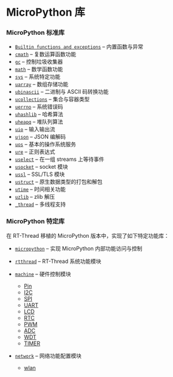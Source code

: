 # MicroPython 库

### MicroPython 标准库

- [`Builtin functions and exceptions`](std-librarys/builtins.md) – 内置函数与异常
- [`cmath`](std-librarys/cmath.md)  – 复数运算函数功能
- [`gc`](std-librarys/gc.md) – 控制垃圾收集器
- [`math`](std-librarys/math.md) – 数学函数功能
- [`sys`](std-librarys/sys.md) – 系统特定功能
- [`uarray`](std-librarys/uarray.md) – 数组存储功能
- [`ubinascii`](std-librarys/ubinascii.md) – 二进制与 ASCII 码转换功能
- [`ucollections`](std-librarys/ucollections.md) – 集合与容器类型
- [`uerrno`](std-librarys/uerrno.md) – 系统错误码
- [`uhashlib`](std-librarys/uhashlib.md) – 哈希算法
- [`uheapq`](std-librarys/uheapq.md) – 堆队列算法
- [`uio`](std-librarys/uio.md) – 输入输出流
- [`ujson`](std-librarys/ujson.md) – JSON 编解码
- [`uos`](std-librarys/uos.md) – 基本的操作系统服务
- [`ure`](std-librarys/ure.md) – 正则表达式
- [`uselect`](std-librarys/uselect.md) – 在一组 streams 上等待事件
- [`usocket`](std-librarys/usocket.md) – socket 模块
- [`ussl`](std-librarys/ussl.md) – SSL/TLS 模块
- [`ustruct`](std-librarys/ustruct.md) – 原生数据类型的打包和解包
- [`utime`](std-librarys/utime.md) – 时间相关功能
- [`uzlib`](std-librarys/uzlib.md) – zlib 解压
- [`_thread`](std-librarys/_thread.md) – 多线程支持

### MicroPython 特定库

在 RT-Thread 移植的 MicroPython 版本中，实现了如下特定功能库：

- [`micropython`](spec-librarys/micropython.md) – 实现 MicroPython 内部功能访问与控制
- [`rtthread`](spec-librarys/rtthread.md) – RT-Thread 系统功能模块
- [`machine`](spec-librarys/machine.md) – 硬件控制模块
    - [Pin](spec-librarys/machine/Pin.md) 
    - [I2C ](spec-librarys/machine/I2C.md)
    - [SPI](spec-librarys/machine/SPI.md)
    - [UART](spec-librarys/machine/UART.md)
    - [LCD](spec-librarys/machine/LCD.md)
    - [RTC](spec-librarys/machine/RTC.md)
    - [PWM](spec-librarys/machine/PWM.md)
    - [ADC](spec-librarys/machine/Pin.md)
    - [WDT](spec-librarys/machine/WDT.md)
    - [TIMER](spec-librarys/machine/Timer.md)

- [`network`](spec-librarys/network.md) – 网络功能配置模块
    - [wlan](spec-librarys/network/wlan.md) 
